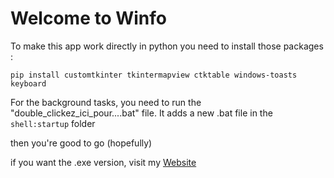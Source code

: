 # Welcome to Winfo

To make this app work directly in python you need to install those packages :

`pip install customtkinter tkintermapview ctktable windows-toasts keyboard`

For the background tasks, you need to run the "double_clickez_ici_pour....bat" file.
It adds a new .bat file in the `shell:startup` folder

then you're good to go (hopefully)

if you want the .exe version, visit my [Website](https://louse-proud-raven.ngrok-free.app)
